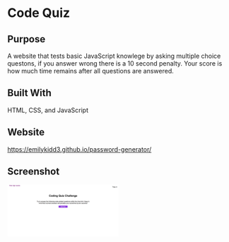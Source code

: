 # Code Quiz

## Purpose
A website that tests basic JavaScript knowlege by asking multiple choice questons, if you answer wrong there is a 10 second penalty. Your score is how much time remains after all questions are answered.

## Built With 
HTML, CSS, and JavaScript

## Website
https://emilykidd3.github.io/password-generator/

## Screenshot
<img src="./assets/images/screenshot.png" width="50%" heigh="50%">
